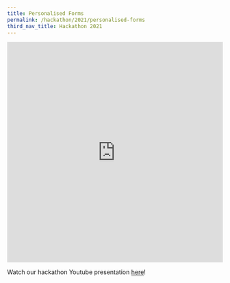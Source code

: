 ```yaml
---
title: Personalised Forms
permalink: /hackathon/2021/personalised-forms
third_nav_title: Hackathon 2021
---
```


<iframe src="https://docs.google.com/presentation/d/e/2PACX-1vSo76TJYR38-HAQm5l8h4yXxEtYxN33P6qprOKmnelwaxk1K85d3qfIqFWGv7VYJ1qftlYItHYMCkPP/embed?start=false&loop=false&delayms=3000" frameborder="0" width="100%"  height="515" allowfullscreen="true" mozallowfullscreen="true" webkitallowfullscreen="true"></iframe>

Watch our hackathon Youtube presentation [here](https://www.youtube.com/embed/-SBIv6E0D1g)!